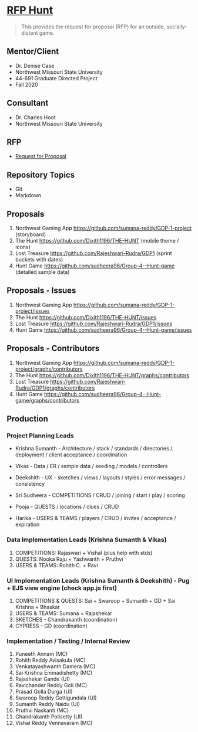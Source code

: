 # [RFP Hunt](https://github.com/denisecase/rfp-hunt)

> This provides the request for proposal (RFP) for an outside, socially-distant game.

## Mentor/Client

- Dr. Denise Case
- Northwest Missouri State University
- 44-691 Graduate Directed Project 
- Fall 2020

## Consultant

- Dr. Charles Hoot
- Northwest Missouri State University

## RFP

- [Request for Proposal](https://github.com/denisecase/rfp-hunt/blob/master/rfp-hunt.md)

## Repository Topics

- Git
- Markdown

## Proposals

1. Northwest Gaming App https://github.com/sumana-reddy/GDP-1-project (storyboard)
1. The Hunt https://github.com/Dixith1196/THE-HUNT (mobile theme / icons)
3. Lost Treasure https://github.com/Rajeshwari-Rudra/GDP1 (sprint buckets with dates)
4. Hunt Game https://github.com/sudheera96/Group-4--Hunt-game (detailed sample data)

## Proposals - Issues 

1. Northwest Gaming App https://github.com/sumana-reddy/GDP-1-project/issues
1. The Hunt https://github.com/Dixith1196/THE-HUNT/issues
3. Lost Treasure https://github.com/Rajeshwari-Rudra/GDP1/issues
4. Hunt Game https://github.com/sudheera96/Group-4--Hunt-game/issues

## Proposals - Contributors 

1. Northwest Gaming App https://github.com/sumana-reddy/GDP-1-project/graphs/contributors
1. The Hunt https://github.com/Dixith1196/THE-HUNT/graphs/contributors
3. Lost Treasure https://github.com/Rajeshwari-Rudra/GDP1/graphs/contributors
4. Hunt Game https://github.com/sudheera96/Group-4--Hunt-game/graphs/contributors

## Production

### Project Planning Leads

- Krishna Sumanth - Architecture / stack / standards / directories / deployment / client acceptance / coordination
- Vikas - Data / ER / sample data / seeding / models / controllers
- Deekshith - UX - sketches / views / layouts / styles / error messages / consistency

- Sri Sudheera - COMPETITIONS / CRUD / joining / start / play / scoring
- Pooja - QUESTS / locations / clues / CRUD
- Harika - USERS & TEAMS / players / CRUD / invites / acceptance / expiration

### Data Implementation Leads (Krishna Sumanth & Vikas)

1. COMPETITIONS: Rajaswari + Vishal (plus help with stds)
1. QUESTS: Nooka Raju + Yashwanth + Pruthvi
1. USERS & TEAMS: Rohith C. + Ravi

### UI Implementation Leads (Krishna Sumanth & Deekshith) - Pug + EJS view engine (check app.js first)

1. COMPETITIONS & QUESTS: Sai + Swaroop + Sumanth + GD + Sai Krishna + Bhaskar
1. USERS & TEAMS: Sumana + Rajashekar
1. SKETCHES - Chandrakanth (coordination)
1. CYPRESS - GD (coordination)

### Implementation / Testing / Internal Review 

1. Puneeth Annam (MC)
1. Rohith Reddy Avisakula (MC)
1. Venkatayashwanth Damera (MC)
1. Sai Krishna Emmadishetty (MC)
1. Rajashekar Gande (UI)
1. Ravichander Reddy Goli (MC)
1. Prasad Golla Durga (UI)
1. Swaroop Reddy Gottigundala (UI)
1. Sumanth Reddy Naidu (UI)
1. Pruthvi Naskanti (MC)
1. Chandrakanth Polisetty (UI)
1. Vishal Reddy Vennavaram (MC)

